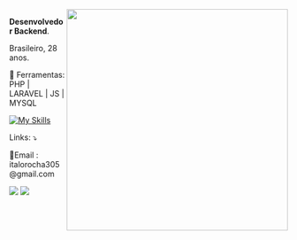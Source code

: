 <img src="https://raw.githubusercontent.com/MicaelliMedeiros/micaellimedeiros/master/image/computer-illustration.png" min-width="400px" max-width="400px" width="400px" align="right">

<p align="left"> 
 <strong>Desenvolvedor Backend</strong>.<br>
</p>

<p align="left"> 
 Brasileiro, 28 anos. 
</p>

<p align="left">
  🚀  Ferramentas: PHP | LARAVEL | JS | MYSQL 

</p>
 

   [![My Skills](https://skillicons.dev/icons?i=php,laravel,js,jquery,mysql,postgres,postman,bootstrap,cs,git)](https://skillicons.dev)


<p align="left">
  Links: ⤵️
</p>

<p align="left">
  💌Email : italorocha305@gmail.com  
</p>

<p align="left">
  <a href="https://www.linkedin.com/in/%C3%ADtalo-rocha-6b1491160/" alt="LinkedIn">
  <img src="https://img.shields.io/badge/-Linkedin-0e76a8?style=flat-square&logo=Linkedin&logoColor=white&link=https://www.linkedin.com/in/%C3%ADtalo-rocha-6b1491160/" /></a>
 <a href="https://wa.me/5531975736181" alt="zapzap">
  <img src="https://img.shields.io/badge/-WhatsApp-25d366?style=flat-square&labelColor=25d366&logo=whatsapp&logoColor=white&link=https://wa.me/5531975736181" /></a>
</p>



